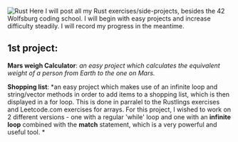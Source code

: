 ![Rust](https://external-content.duckduckgo.com/iu/?u=https%3A%2F%2Fwww.bleepstatic.com%2Fcontent%2Fhl-images%2F2017%2F02%2F05%2FRust.jpg&f=1&nofb=1)
Here I will post all my Rust exercises/side-projects, besides the 42 Wolfsburg coding school.
I will begin with easy projects and increase difficulty steadily.
I will record my progress in the meantime.

## 1st project:

**Mars weigh Calculator**: *an easy project which calculates the equivalent weight of a person from Earth to the one on Mars.*

**Shopping list**: *an easy project which makes use of an infinite loop and string/vector methods in order to add items to a shopping list, which is then displayed in a for loop. This is done in parralel to the Rustlings exercises and Leetcode.com exercises for arrays.
For this project, I wished to work on 2 different versions - one with a regular 'while' loop and one with an **infinite loop** combined with the **match** statement, which is a very powerful and useful tool. *
